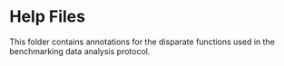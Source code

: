 # Help Files

This folder contains annotations for the disparate functions used in the benchmarking data analysis protocol.
